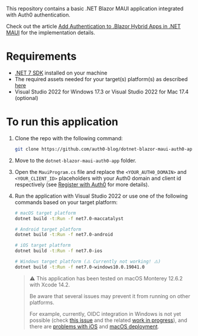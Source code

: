 This repository contains a basic .NET Blazor MAUI application integrated with Auth0 authentication.

Check out the article [Add Authentication to .Blazor Hybrid Apps in .NET MAUI](https://auth0.com/blog/add-authentication-to-blazor-hybrid-apps-in-dotnet-maui/) for the implementation details.

# Requirements

- [.NET 7 SDK](https://dotnet.microsoft.com/download/dotnet/7.0) installed on your machine
- The required assets needed for your target(s) platform(s) as described [here](https://docs.microsoft.com/en-us/dotnet/maui/get-started/first-app)
- Visual Studio 2022 for Windows 17.3  or Visual Studio 2022 for Mac 17.4 (optional)

# To run this application

1. Clone the repo with the following command:

   ```bash
   git clone https://github.com/auth0-blog/dotnet-blazor-maui-auth0-app.git
   ```

2. Move to the `dotnet-blazor-maui-auth0-app` folder.

3. Open the `MauiProgram.cs` file and replace the `<YOUR_AUTH0_DOMAIN>` and `<YOUR_CLIENT_ID>` placeholders with your Auth0 domain and client id respectively (see [Register with Auth0](https://auth0.com/blog/add-authentication-to-blazor-hybrid-apps-in-dotnet-maui//#Register-with-Auth0) for more details).

4. Run the application with Visual Studio 2022 or use one of the following commands based on your target platform:

   ```bash
   # macOS target platform
   dotnet build -t:Run -f net7.0-maccatalyst
   
   # Android target platform
   dotnet build -t:Run -f net7.0-android
   
   # iOS target platform
   dotnet build -t:Run -f net7.0-ios
   
   # Windows target platform (⚠️ Currently not working! ⚠️)
   dotnet build -t:Run -f net7.0-windows10.0.19041.0
   ```
   
   > :warning: This application has been tested on macOS Monterey 12.6.2 with Xcode 14.2.
   >
   > Be aware that several issues may prevent it from running on other platforms.
   >
   > For example, currently, OIDC integration in Windows is not yet possible (check [this issue](https://github.com/dotnet/maui/issues/2702) and the related [work in progress](https://github.com/microsoft/WindowsAppSDK/issues/441)), and there are [problems with iOS](https://github.com/dotnet/maui/issues/12124) and [macOS deployment](https://github.com/dotnet/maui/issues/12293).

